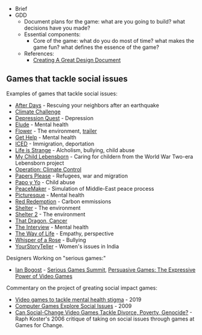 * Brief
* GDD
  - Document plans for the game: what are you going to build? what decisions have you made?
  - Essential components:
    - Core of the game: what do you do most of time? what makes the game fun? what defines the essence of the game?
  - References:
    - [Creating A Great Design Document](https://www.gamasutra.com/view/feature/131632/creating_a_great_design_document.php)
    
  
## Games that tackle social issues

Examples of games that tackle social issues:

* [After Days](https://play.google.com/store/apps/details?id=com.GamBridzy.AfterDays) - Rescuing your neighbors after an earthquake
* [Climate Challenge](http://makesyouthink.net/games/climate-challenge)
* [Depression Quest](http://www.depressionquest.com) - Depression
* [Elude](http://gambit.mit.edu/loadgame/summer2010/elude_play.php) - Mental health
* [Flower]() - The environment, [trailer](https://youtu.be/mk1-F5il_c8)
* [Get Help]() - Mental health
* [ICED]() - Immigration, deportation
* [Life is Strange](http://www.lifeisstrange.com/) - Alcholism, bullying, child abuse
* [My Child Lebensborn](http://www.mychildlebensborn.com/) - Caring for childern from the World War Two-era Lebensborn project
* [Operation: Climate Control](http://makesyouthink.net/games/operation-climate-control)
* [Papers Please](https://papers-plea.se) - Refugees, war and migration
* [Papo y Yo](http://www.weareminority.com/papo-yo/) - Child abuse
* [PeaceMaker]() - Simulation of Middle-East peace process
* [Picturesque]() - Mental health
* [Red Redemption](http://red-redemption.com/) - Carbon emmissions
* [Shelter](http://store.steampowered.com/app/244710/) - The environment
* [Shelter 2](http://store.steampowered.com/app/275100/) - The environment
* [That Dragon, Cancer](http://www.thatdragoncancer.com)
* [The Interview]() - Mental health
* [The Way of Life](https://www.kongregate.com/games/malbom/the-way-of-life) - Empathy, perspective
* [Whisper of a Rose](https://www.bigfishgames.com/games/5866/whisper-of-a-rose/) - Bullying
* [YourStoryTeller](https://play.google.com/store/apps/details?id=com.yourStoryTeller.Zmq&hl=en) - Women's issues in India

Designers Working on "serious games:"

* [Ian Bogost]() - [Serious Games Summit](), [Persuasive Games: The Expressive Power of Video Games]()

Commentary on the project of greating social impact games:

* [Video games to tackle mental health stigma](https://www.bbc.com/news/uk-wales-47304215) - 2019
* [Computer Games Explore Social Issues](https://www.edutopia.org/serious-games-computer-simulations) - 2009
* [Can Social-Change Video Games Tackle Divorce, Poverty, Genocide?](http://www.mtv.com/news/1535474/can-social-change-video-games-tackle-divorce-poverty-genocide/) - Raph Koster's 2006 critique of taking on social issues through games at Games for Change.
